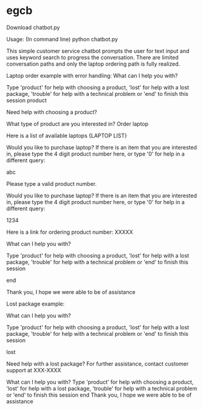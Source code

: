# egcb

Download chatbot.py

Usage:
(In command line) python chatbot.py


This simple customer service chatbot prompts the user for text input and uses keyword search to progress the conversation. There are limited conversation paths and only the laptop ordering path is fully realized.

Laptop order example with error handling:
What can I help you with?

Type 'product' for help with choosing a product,  'lost'  for help with a lost package,  'trouble'  for help with a technical problem or 'end' to finish this session
product

Need help with choosing a product?

What type of product are you interested in?
Order laptop

Here is a list of available laptops {LAPTOP LIST}

Would you like to purchase laptop? If there is an item that you are interested in, please type the 4 digit product number here, or type '0' for help in a different query:

abc

Please type a valid product number.

Would you like to purchase laptop? If there is an item that you are interested in, please type the 4 digit product number here, or type '0' for help in a different query:

1234

Here is a link for ordering product number: XXXXX

What can I help you with?

Type 'product' for help with choosing a product,  'lost'  for help with a lost package,  'trouble'  for help with a technical problem or 'end' to finish this session

end

Thank you, I hope we were able to be of assistance

Lost package example:

What can I help you with?

Type 'product' for help with choosing a product,  'lost'  for help with a lost package,  'trouble'  for help with a technical problem or 'end' to finish this session

lost

Need help with a lost package? For further assistance, contact customer support at XXX-XXXX

What can I help you with?
Type 'product' for help with choosing a product,  'lost'  for help with a lost package,  'trouble'  for help with a technical problem or 'end' to finish this session
end
Thank you, I hope we were able to be of assistance
